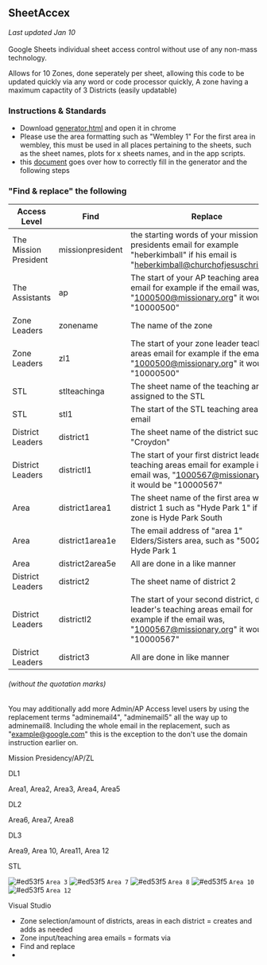 ## SheetAccex

_Last updated Jan 10_ <br></br>
Google Sheets individual sheet access control without use of any non-mass technology.

Allows for 10 Zones, done seperately per sheet, allowing this code to be updated quickly via any word or code processor quickly, A zone having a maximum capactity of 3 Districts (easily updatable)

### Instructions & Standards
- Download [generator.html](/generator.html) and open it in chrome
- Please use the area formatting such as "Wembley 1" For the first area in wembley, this must be used in all places pertaining to the sheets, such as the sheet names, plots for x sheets names, and in the app scripts.
- this [document](/generator.md) goes over how to correctly fill in the generator and the following steps

### "Find & replace" the following

| Access Level | Find  | Replace |
| ------------- | ------------- | ------------- |
| The Mission President | missionpresident  | the starting words of your mission presidents email for example "heberkimball" if his email is "heberkimball@churchofjesuschrist.org" |
| The Assistants | ap | The start of your AP teaching areas email for example if the email was, "1000500@missionary.org" it would be "10000500" |
| Zone Leaders | zonename | The name of the zone |
| Zone Leaders | zl1 | The start of your zone leader teaching areas email for example if the email was, "1000500@missionary.org" it would be "10000500" |
| STL | stlteachinga | The sheet name of the teaching area assigned to the STL |
| STL | stl1 | The start of the STL teaching areas email
| District Leaders | district1 | The sheet name of the district such as "Croydon" |
| District Leaders | districtl1 | The start of your first district leader's teaching areas email for example if the email was, "1000567@missionary.org" it would be "10000567" |
| Area | district1area1 | The sheet name of the first area within district 1 such as "Hyde Park 1" if the zone is Hyde Park South |
| Area | district1area1e | The email address of "area 1" Elders/Sisters area, such as "50023" for Hyde Park 1 |
| Area | district2area5e | All are done in a like manner |
| District Leaders | district2  | The sheet name of district 2 |
| District Leaders | districtl2 | The start of your second district, district leader's teaching areas email for example if the email was, "1000567@missionary.org" it would be "10000567" |
| District Leaders | district3 | All are done in like manner |

###### (without the quotation marks)
You may additionally add more Admin/AP Access level users by using the replacement terms "adminemail4", "adminemail5" all the way up to adminemail8. Including the whole email in the replacement, such as "example@google.com" this is the exception to the don't use the domain instruction earlier on.






Mission Presidency/AP/ZL

DL1

Area1, Area2, Area3, Area4, Area5

DL2

Area6, Area7, Area8

DL3

Area9, Area 10, Area11, Area 12

STL

![#ed53f5](https://placehold.co/15x15/ed53f5/ed53f5.png) `Area 3`
![#ed53f5](https://placehold.co/15x15/ed53f5/ed53f5.png) `Area 7`
![#ed53f5](https://placehold.co/15x15/ed53f5/ed53f5.png) `Area 8`
![#ed53f5](https://placehold.co/15x15/ed53f5/ed53f5.png) `Area 10`
![#ed53f5](https://placehold.co/15x15/ed53f5/ed53f5.png) `Area 12`








Visual Studio
- Zone selection/amount of districts, areas in each district = creates and adds as needed
- Zone input/teaching area emails = formats via
- Find and replace
- 


